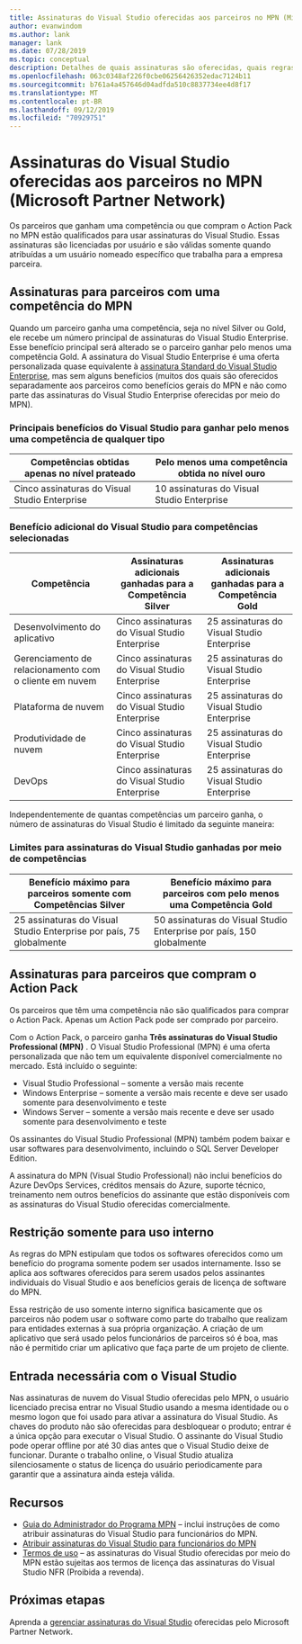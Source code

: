 ```yaml
---
title: Assinaturas do Visual Studio oferecidas aos parceiros no MPN (Microsoft Partner Network)
author: evanwindom
ms.author: lank
manager: lank
ms.date: 07/28/2019
ms.topic: conceptual
description: Detalhes de quais assinaturas são oferecidas, quais regras se aplicam e quantas assinaturas são oferecidas no MPN.
ms.openlocfilehash: 063c0348af226f0cbe06256426352edac7124b11
ms.sourcegitcommit: b761a4a457646d04adfda510c8837734ee4d8f17
ms.translationtype: MT
ms.contentlocale: pt-BR
ms.lasthandoff: 09/12/2019
ms.locfileid: "70929751"
---
```

# <a name="visual-studio-subscriptions-offered-to-partners-in-the-microsoft-partner-network-mpn"></a>Assinaturas do Visual Studio oferecidas aos parceiros no MPN (Microsoft Partner Network)

Os parceiros que ganham uma competência ou que compram o Action Pack no MPN estão qualificados para usar assinaturas do Visual Studio. Essas assinaturas são licenciadas por usuário e são válidas somente quando atribuídas a um usuário nomeado específico que trabalha para a empresa parceira.

## <a name="subscriptions-for-partners-with-an-mpn-competency"></a>Assinaturas para parceiros com uma competência do MPN

Quando um parceiro ganha uma competência, seja no nível Silver ou Gold, ele recebe um número principal de assinaturas do Visual Studio Enterprise. Esse benefício principal será alterado se o parceiro ganhar pelo menos uma competência Gold. A assinatura do Visual Studio Enterprise é uma oferta personalizada quase equivalente à [assinatura Standard do Visual Studio Enterprise](https://visualstudio.microsoft.com/vs/pricing/), mas sem alguns benefícios (muitos dos quais são oferecidos separadamente aos parceiros como benefícios gerais do MPN e não como parte das assinaturas do Visual Studio Enterprise oferecidas por meio do MPN).

### <a name="core-visual-studio-benefit-for-earning-at-least-one-competency-of-any-kind"></a>Principais benefícios do Visual Studio para ganhar pelo menos uma competência de qualquer tipo

| Competências obtidas apenas no nível prateado               | Pelo menos uma competência obtida no nível ouro   |
|------------------------------------------------------------|----------------------------------------------------|
| Cinco assinaturas do Visual Studio Enterprise                   | 10 assinaturas do Visual Studio Enterprise          |

### <a name="additional-visual-studio-benefit-for-select-competencies"></a>Benefício adicional do Visual Studio para competências selecionadas

| Competência                                  | Assinaturas adicionais ganhadas para a Competência **Silver** | Assinaturas adicionais ganhadas para a Competência **Gold** |
|---------------------------------------------|-----------------------------------------------------------|---------------------------------------------------------|
| Desenvolvimento do aplicativo                     | Cinco assinaturas do Visual Studio Enterprise                  | 25 assinaturas do Visual Studio Enterprise               |
| Gerenciamento de relacionamento com o cliente em nuvem      | Cinco assinaturas do Visual Studio Enterprise                  | 25 assinaturas do Visual Studio Enterprise               |
| Plataforma de nuvem                              | Cinco assinaturas do Visual Studio Enterprise                  | 25 assinaturas do Visual Studio Enterprise               |
| Produtividade de nuvem                          | Cinco assinaturas do Visual Studio Enterprise                  | 25 assinaturas do Visual Studio Enterprise               |
| DevOps                                      | Cinco assinaturas do Visual Studio Enterprise                  | 25 assinaturas do Visual Studio Enterprise                |

Independentemente de quantas competências um parceiro ganha, o número de assinaturas do Visual Studio é limitado da seguinte maneira:

### <a name="limits-for-visual-studio-subscriptions-earned-through-competencies"></a>Limites para assinaturas do Visual Studio ganhadas por meio de competências

| Benefício máximo para parceiros somente com Competências Silver                   | Benefício máximo para parceiros com pelo menos uma Competência Gold               |
|------------------------------------------------------------------------------|------------------------------------------------------------------------------|
| 25 assinaturas do Visual Studio Enterprise por país, 75 globalmente          | 50 assinaturas do Visual Studio Enterprise por país, 150 globalmente         |

## <a name="subscriptions-for-partners-purchasing-the-action-pack"></a>Assinaturas para parceiros que compram o Action Pack

Os parceiros que têm uma competência não são qualificados para comprar o Action Pack. Apenas um Action Pack pode ser comprado por parceiro.

Com o Action Pack, o parceiro ganha **Três assinaturas do Visual Studio Professional (MPN)** . O Visual Studio Professional (MPN) é uma oferta personalizada que não tem um equivalente disponível comercialmente no mercado. Está incluído o seguinte:

- Visual Studio Professional – somente a versão mais recente
- Windows Enterprise – somente a versão mais recente e deve ser usado somente para desenvolvimento e teste
- Windows Server – somente a versão mais recente e deve ser usado somente para desenvolvimento e teste

Os assinantes do Visual Studio Professional (MPN) também podem baixar e usar softwares para desenvolvimento, incluindo o SQL Server Developer Edition.

A assinatura do MPN (Visual Studio Professional) não inclui benefícios do Azure DevOps Services, créditos mensais do Azure, suporte técnico, treinamento nem outros benefícios do assinante que estão disponíveis com as assinaturas do Visual Studio oferecidas comercialmente.

## <a name="internal-use-only-restriction"></a>Restrição somente para uso interno

As regras do MPN estipulam que todos os softwares oferecidos como um benefício do programa somente podem ser usados internamente. Isso se aplica aos softwares oferecidos para serem usados pelos assinantes individuais do Visual Studio e aos benefícios gerais de licença de software do MPN.

Essa restrição de uso somente interno significa basicamente que os parceiros não podem usar o software como parte do trabalho que realizam para entidades externas à sua própria organização. A criação de um aplicativo que será usado pelos funcionários de parceiros só é boa, mas não é permitido criar um aplicativo que faça parte de um projeto de cliente.

## <a name="sign-in-required-with-visual-studio"></a>Entrada necessária com o Visual Studio

Nas assinaturas de nuvem do Visual Studio oferecidas pelo MPN, o usuário licenciado precisa entrar no Visual Studio usando a mesma identidade ou o mesmo logon que foi usado para ativar a assinatura do Visual Studio. As chaves do produto não são oferecidas para desbloquear o produto; entrar é a única opção para executar o Visual Studio. O assinante do Visual Studio pode operar offline por até 30 dias antes que o Visual Studio deixe de funcionar. Durante o trabalho online, o Visual Studio atualiza silenciosamente o status de licença do usuário periodicamente para garantir que a assinatura ainda esteja válida.

## <a name="resources"></a>Recursos

- [Guia do Administrador do Programa MPN](https://assets.microsoft.com/en-us/Program-Administrator-Guide-to-Software-and-Online-Services-Benefits_1.pdf) – inclui instruções de como atribuir assinaturas do Visual Studio para funcionários do MPN.
- [Atribuir assinaturas do Visual Studio para funcionários do MPN](manage-mpn-subscriptions.md)
- [Termos de uso](http://www.microsoft.com/useterms/) – as assinaturas do Visual Studio oferecidas por meio do MPN estão sujeitas aos termos de licença das assinaturas do Visual Studio NFR (Proibida a revenda).

## <a name="next-steps"></a>Próximas etapas

Aprenda a [gerenciar assinaturas do Visual Studio](manage-mpn-subscriptions.md) oferecidas pelo Microsoft Partner Network.
